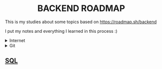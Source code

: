 
<h1 align="center"> BACKEND ROADMAP </h1>

This is my studies about some topics based on https://roadmap.sh/backend

I put my notes and everything I learned in this process :)

<details> 
<summary>Internet</summary> 
	<ul>
			<li>How does the internet work?</li>
	</ul>
</details>

<details> 
<summary>Git</summary> 
	<ul>
			
	</ul>
</details>

## [SQL](SQL/SQL.md)
